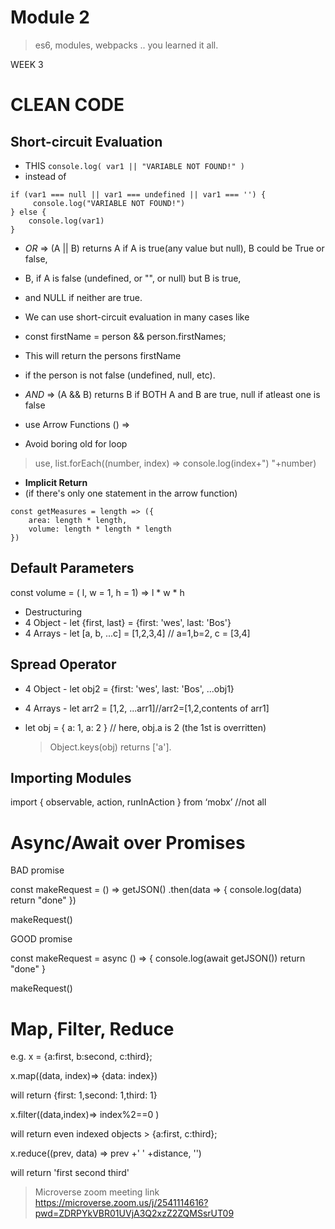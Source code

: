 # Module 2

> es6, modules, webpacks .. you learned it all.

WEEK 3
# CLEAN CODE 
## Short-circuit Evaluation
- THIS
``` console.log( var1 || "VARIABLE NOT FOUND!" ) ```
- instead of
```
if (var1 === null || var1 === undefined || var1 === '') {
     console.log("VARIABLE NOT FOUND!")
} else {
    console.log(var1)
}
```
- *OR* => (A || B)  returns A if A is true(any value but null), B could be True or false,
 - B, if A is false (undefined, or "", or null) but B is true, 
 - and NULL if neither are true.

- We can use short-circuit evaluation in many cases like
- const firstName = person && person.firstNames;
- This will return the persons firstName 
- if the person is not false (undefined, null, etc).
- *AND* => (A && B) returns B if BOTH A and B are true, 
null if atleast one is false

-  use  Arrow Functions () =>
- Avoid boring old for loop
> use, list.forEach((number, index) =>
  console.log(index+") "+number)
- **Implicit Return** 
- (if there's only one statement in the arrow function)
```
const getMeasures = length => ({
    area: length * length,
    volume: length * length * length
})
```
## Default Parameters
const volume = ( l, w = 1, h = 1) => l * w * h
-  Destructuring
 - 4 Object - let {first, last} = {first: 'wes', last: 'Bos'}
 - 4 Arrays - let [a, b, ...c] = [1,2,3,4] // a=1,b=2, c = [3,4]
## Spread Operator
 - 4 Object - let obj2 = {first: 'wes', last: 'Bos', ...obj1}
 - 4 Arrays - let arr2 = [1,2, ...arr1]//arr2=[1,2,contents of arr1]

- let obj = {
  a: 1,
  a: 2
} 
// here, obj.a is 2 (the 1st is overritten)

     > Object.keys(obj) returns ['a'].

## Importing Modules
import { observable, action, runInAction } from ‘mobx’ //not all

# Async/Await over Promises
BAD promise

const makeRequest = () =>
  getJSON()
    .then(data => {
      console.log(data)
      return "done"
    })

makeRequest()

GOOD promise

const makeRequest = async () => {
  console.log(await getJSON())
  return "done"
}

makeRequest()

# Map, Filter, Reduce

e.g. 
x = {a:first, b:second, c:third};

x.map((data, index)=> {data: index})

will return {first: 1,second: 1,third: 1}

x.filter((data,index)=> index%2==0 ) 

will return even indexed objects > {a:first, c:third};

x.reduce((prev, data) => prev +' ' +distance, '') 

will return 'first second third'




> Microverse zoom meeting link
https://microverse.zoom.us/j/2541114616?pwd=ZDRPYkVBR01UVjA3Q2xzZ2ZQMSsrUT09